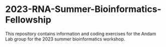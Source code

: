# 2023-RNA-Summer-Bioinformatics-Fellowship
This repository contains information and coding exercises for the Andam Lab group for the 2023 summer bioinformatics workshop.
